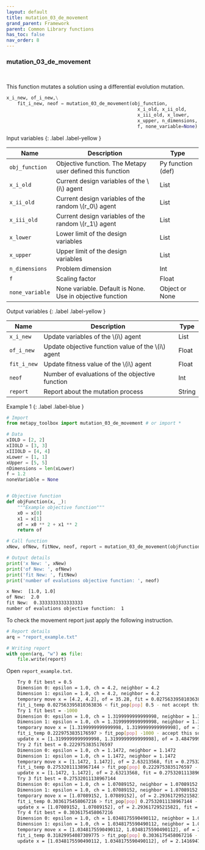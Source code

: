 ```yaml
---
layout: default
title: mutation_03_de_movement
grand_parent: Framework
parent: Common Library functions
has_toc: false
nav_order: 8
---
```


<!--Don't delete ths script-->
<script src = "https://polyfill.io/v3/polyfill.min.js?features=es6"></script>
<script id = "MathJax-script" async src="https://cdn.jsdelivr.net/npm/mathjax@3/es5/tex-mml-chtml.js"></script>
<!--Don't delete ths script-->

<h3>mutation_03_de_movement</h3>

<br>

<p align = "justify">
  This function mutates a solution using a differential evolution mutation.
</p>

```python
x_i_new, of_i_new,\
    fit_i_new, neof = mutation_03_de_movement(obj_function,
                                                x_i_old, x_ii_old,
                                                x_iii_old, x_lower,
                                                x_upper, n_dimensions,
                                                f, none_variable=None)
```

Input variables
{: .label .label-yellow }

<table style = "width:100%">
    <thead>
      <tr>
        <th>Name</th>
        <th>Description</th>
        <th>Type</th>
      </tr>
    </thead>
    <tr>
        <td><code>obj_function</code></td>
        <td>Objective function. The Metapy user defined this function</td>
        <td>Py function (def)</td>
    </tr>
    <tr>
        <td><code>x_i_old</code></td>
        <td>Current design variables of the \(i\) agent</td>
        <td>List</td>
    </tr>
    <tr>
        <td><code>x_ii_old</code></td>
        <td>Current design variables of the random \(r_0\) agent</td>
        <td>List</td>
    </tr>
    <tr>
        <td><code>x_iii_old</code></td>
        <td>Current design variables of the random \(r_1\) agent</td>
        <td>List</td>
    </tr>
    <tr>
        <td><code>x_lower</code></td>
        <td>Lower limit of the design variables</td>
        <td>List</td>
    </tr>
    <tr>
        <td><code>x_upper</code></td>
        <td>Upper limit of the design variables</td>
        <td>List</td>
    </tr>
    <tr>
        <td><code>n_dimensions</code></td>
        <td>Problem dimension</td>
        <td>Int</td>
    </tr>
    <tr>
        <td><code>f</code></td>
        <td>Scaling factor</td>
        <td>Float</td>
    </tr>
     <tr>
        <td><code>none_variable</code></td>
        <td>None variable. Default is None. Use in objective function</td>
        <td>Object or None</td>
    </tr>
</table>

Output variables
{: .label .label-yellow }

<table style = "width:100%">
    <thead>
      <tr>
        <th>Name</th>
        <th>Description</th>
        <th>Type</th>
      </tr>
    </thead>
    <tr>
        <td><code>x_i_new</code></td>
        <td>Update variables of the \(i\) agent</td>
        <td>List</td>
    </tr>
    <tr>
        <td><code>of_i_new</code></td>
        <td>Update objective function value of the \(i\) agent</td>
        <td>Float</td>
    </tr>
    <tr>
        <td><code>fit_i_new</code></td>
        <td>Update fitness value of the \(i\) agent</td>
        <td>Float</td>
    </tr>
    <tr>
        <td><code>neof</code></td>
        <td>Number of evaluations of the objective function</td>
        <td>Int</td>
    </tr>
    <tr>
        <td><code>report</code></td>
        <td>Report about the mutation process</td>
        <td>String</td>
    </tr>
</table>

Example 1
{: .label .label-blue }

<p align = "justify">
  <i>
      
  </i>
</p>

```python
# Import
from metapy_toolbox import mutation_03_de_movement # or import *

# Data
xIOLD = [2, 2]
xIIOLD = [3, 3]
xIIIOLD = [4, 4]
xLower = [1, 1]
xUpper = [5, 5]
nDimensions = len(xLower)
f = 1.2
noneVariable = None


# Objective function
def objFunction(x, _):
    """Example objective function"""
    x0 = x[0]
    x1 = x[1]
    of = x0 ** 2 + x1 ** 2
    return of

# Call function
xNew, ofNew, fitNew, neof, report = mutation_03_de_movement(objFunction, xIOLD, xIIOLD, xIIIOLD, xLower, xUpper, nDimensions, f, noneVariable)

# Output details
print('x New: ', xNew)
print('of New: ', ofNew)
print('fit New: ', fitNew)
print('number of evalutions objective function: ', neof)
```

```bash
x New:  [1.0, 1.0]
of New:  2.0
fit New:  0.3333333333333333
number of evalutions objective function:  1
```

<p align = "justify">
  To check the movement report just apply the following instruction.
</p>

```python
# Report details
arq = "report_example.txt"

# Writing report
with open(arq, "w") as file:
    file.write(report)
```

<p align = "justify">
  Open <code>report_example.txt</code>. 
</p>

```bash
    Try 0 fit best = 0.5
    Dimension 0: epsilon = 1.0, ch = 4.2, neighbor = 4.2
    Dimension 1: epsilon = 1.0, ch = 4.2, neighbor = 4.2
    temporary move x = [4.2, 4.2], of = 35.28, fit = 0.027563395810363836
    fit_i_temp 0.027563395810363836 < fit_pop[pop] 0.5 - not accept this solution
    Try 1 fit best = -1000
    Dimension 0: epsilon = 1.0, ch = 1.3199999999999998, neighbor = 1.3199999999999998
    Dimension 1: epsilon = 1.0, ch = 1.3199999999999998, neighbor = 1.3199999999999998
    temporary move x = [1.3199999999999998, 1.3199999999999998], of = 3.484799999999999, fit = 0.2229753835176597
    fit_i_temp 0.2229753835176597 > fit_pop[pop] -1000 - accept this solution
    update x = [1.3199999999999998, 1.3199999999999998], of = 3.484799999999999, fit = 0.2229753835176597
    Try 2 fit best = 0.2229753835176597
    Dimension 0: epsilon = 1.0, ch = 1.1472, neighbor = 1.1472
    Dimension 1: epsilon = 1.0, ch = 1.1472, neighbor = 1.1472
    temporary move x = [1.1472, 1.1472], of = 2.63213568, fit = 0.27532011138967144
    fit_i_temp 0.27532011138967144 > fit_pop[pop] 0.2229753835176597 - accept this solution
    update x = [1.1472, 1.1472], of = 2.63213568, fit = 0.27532011138967144
    Try 3 fit best = 0.27532011138967144
    Dimension 0: epsilon = 1.0, ch = 1.07089152, neighbor = 1.07089152
    Dimension 1: epsilon = 1.0, ch = 1.07089152, neighbor = 1.07089152
    temporary move x = [1.07089152, 1.07089152], of = 2.293617295215821, fit = 0.3036175458067216
    fit_i_temp 0.3036175458067216 > fit_pop[pop] 0.27532011138967144 - accept this solution
    update x = [1.07089152, 1.07089152], of = 2.293617295215821, fit = 0.3036175458067216
    Try 4 fit best = 0.3036175458067216
    Dimension 0: epsilon = 1.0, ch = 1.0348175590490112, neighbor = 1.0348175590490112
    Dimension 1: epsilon = 1.0, ch = 1.0348175590490112, neighbor = 1.0348175590490112
    temporary move x = [1.0348175590490112, 1.0348175590490112], of = 2.1416947610323076, fit = 0.31829954087309775
    fit_i_temp 0.31829954087309775 > fit_pop[pop] 0.3036175458067216 - accept this solution
    update x = [1.0348175590490112, 1.0348175590490112], of = 2.1416947610323076, fit = 0.31829954087309775
```
